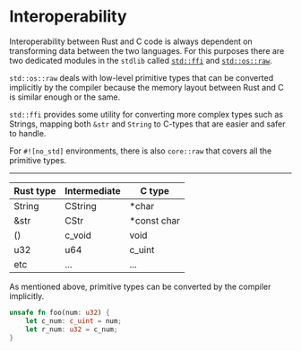 # Interoperability

Interoperability between Rust and C code is always dependent
on transforming data between the two languages.
For this purposes there are two dedicated modules
in the `stdlib` called
[`std::ffi`](https://doc.rust-lang.org/std/ffi/index.html) and
[`std::os::raw`](https://doc.rust-lang.org/std/os/raw/index.html).

`std::os::raw` deals with low-level primitive types that can
be converted implicitly by the compiler
because the memory layout between Rust and C
is similar enough or the same.

`std::ffi` provides some utility for converting more complex
types such as Strings, mapping both `&str` and `String`
to C-types that are easier and safer to handle.

For `#![no_std]` environments, there is also `core::raw` that
covers all the primitive types.

------------------------------------------
| Rust type | Intermediate | C type       |
|-----------|--------------|--------------|
| String    | CString      | *char        |
| &str      | CStr         | *const char  |
| ()        | c_void       | void         |
| u32 | u64 | c_uint       | unsigned int |
| etc       | ...          | ...          |

As mentioned above, primitive types can be converted
by the compiler implicitly.

```rust
unsafe fn foo(num: u32) {
    let c_num: c_uint = num;
    let r_num: u32 = c_num;
}
```